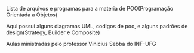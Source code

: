 Lista de arquivos e programas para a materia de POO(Programação Orientada a Objetos)

Aqui possui alguns diagramas UML, codigos de poo, e alguns padrões de design(Strategy, Builder e Composite)

Aulas ministradas pelo professor Vinicius Sebba do INF-UFG
